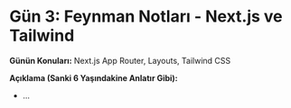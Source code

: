 # Gün 3: Feynman Notları - Next.js ve Tailwind

**Günün Konuları:** Next.js App Router, Layouts, Tailwind CSS

**Açıklama (Sanki 6 Yaşındakine Anlatır Gibi):**

*   ...

